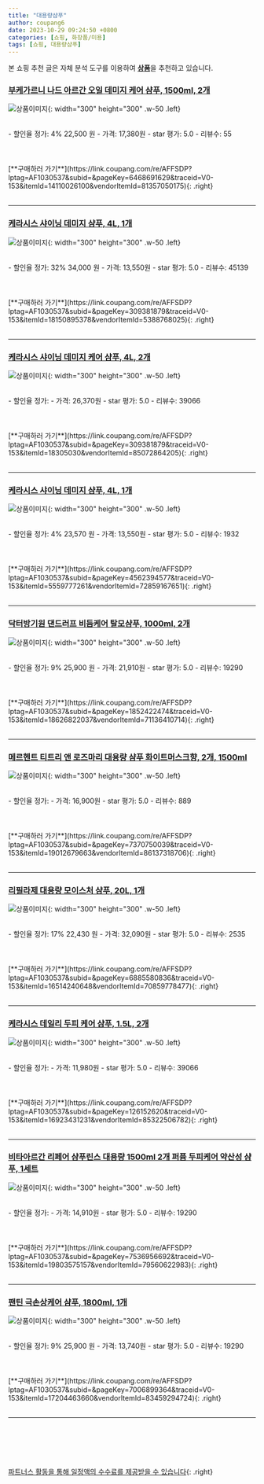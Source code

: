 ```yaml
---
title: "대용량샴푸"
author: coupang6
date: 2023-10-29 09:24:50 +0800
categories: [쇼핑, 화장품/미용]
tags: [쇼핑, 대용량샴푸]
---
```


본 쇼핑 추천 글은 자체 분석 도구를 이용하여 [**상품**](https://link.coupang.com/a/bao1ui)을 추천하고 있습니다.

### [부케가르니 나드 아르간 오일 데미지 케어 샴푸, 1500ml, 2개](https://link.coupang.com/re/AFFSDP?lptag=AF1030537&subid=&pageKey=6468691629&traceid=V0-153&itemId=14110026100&vendorItemId=81357050175)

![상품이미지](https://thumbnail9.coupangcdn.com/thumbnails/remote/230x230ex/image/retail/images/2895852645470414-015fff21-2f98-4c3e-bd07-e5e441fecbd7.jpg){: width="300" height="300" .w-50 .left}


<br>
- 할인율 정가: 4%  22,500   원
- 가격: 17,380원
- star 평가: 5.0
- 리뷰수: 55
<br>
<br>
<br>
<br>
[**구매하러 가기**](https://link.coupang.com/re/AFFSDP?lptag=AF1030537&subid=&pageKey=6468691629&traceid=V0-153&itemId=14110026100&vendorItemId=81357050175){: .right}
<br>
<br>

---

### [케라시스 샤이닝 데미지 샴푸, 4L, 1개](https://link.coupang.com/re/AFFSDP?lptag=AF1030537&subid=&pageKey=309381879&traceid=V0-153&itemId=18150895378&vendorItemId=5388768025)

![상품이미지](https://thumbnail10.coupangcdn.com/thumbnails/remote/230x230ex/image/retail/images/212212081355735-7e0c0f00-a280-4d2a-8767-784d6a3b1ed3.jpg){: width="300" height="300" .w-50 .left}


<br>
- 할인율 정가: 32%  34,000   원
- 가격: 13,550원
- star 평가: 5.0
- 리뷰수: 45139
<br>
<br>
<br>
<br>
[**구매하러 가기**](https://link.coupang.com/re/AFFSDP?lptag=AF1030537&subid=&pageKey=309381879&traceid=V0-153&itemId=18150895378&vendorItemId=5388768025){: .right}
<br>
<br>

---

### [케라시스 샤이닝 데미지 케어 샴푸, 4L, 2개](https://link.coupang.com/re/AFFSDP?lptag=AF1030537&subid=&pageKey=309381879&traceid=V0-153&itemId=18305030&vendorItemId=85072864205)

![상품이미지](https://thumbnail7.coupangcdn.com/thumbnails/remote/230x230ex/image/retail/images/708191633315629-b31f40af-6532-473e-8ef0-2dbfaeff700e.jpg){: width="300" height="300" .w-50 .left}


<br>
- 할인율 정가: 
- 가격: 26,370원
- star 평가: 5.0
- 리뷰수: 39066
<br>
<br>
<br>
<br>
[**구매하러 가기**](https://link.coupang.com/re/AFFSDP?lptag=AF1030537&subid=&pageKey=309381879&traceid=V0-153&itemId=18305030&vendorItemId=85072864205){: .right}
<br>
<br>

---

### [케라시스 샤이닝 데미지 샴푸, 4L, 1개](https://link.coupang.com/re/AFFSDP?lptag=AF1030537&subid=&pageKey=4562394577&traceid=V0-153&itemId=5559777261&vendorItemId=72859167651)

![상품이미지](https://thumbnail10.coupangcdn.com/thumbnails/remote/230x230ex/image/retail/images/212212081355735-7e0c0f00-a280-4d2a-8767-784d6a3b1ed3.jpg){: width="300" height="300" .w-50 .left}


<br>
- 할인율 정가: 4%  23,570   원
- 가격: 13,550원
- star 평가: 5.0
- 리뷰수: 1932
<br>
<br>
<br>
<br>
[**구매하러 가기**](https://link.coupang.com/re/AFFSDP?lptag=AF1030537&subid=&pageKey=4562394577&traceid=V0-153&itemId=5559777261&vendorItemId=72859167651){: .right}
<br>
<br>

---

### [닥터방기원 댄드러프 비듬케어 탈모샴푸, 1000ml, 2개](https://link.coupang.com/re/AFFSDP?lptag=AF1030537&subid=&pageKey=1852422474&traceid=V0-153&itemId=18626822037&vendorItemId=71136410714)

![상품이미지](https://thumbnail8.coupangcdn.com/thumbnails/remote/230x230ex/image/retail/images/8834566958435142-1a7bcb37-550e-4b3a-b25b-d0cd7772925e.jpg){: width="300" height="300" .w-50 .left}


<br>
- 할인율 정가: 9%  25,900   원
- 가격: 21,910원
- star 평가: 5.0
- 리뷰수: 19290
<br>
<br>
<br>
<br>
[**구매하러 가기**](https://link.coupang.com/re/AFFSDP?lptag=AF1030537&subid=&pageKey=1852422474&traceid=V0-153&itemId=18626822037&vendorItemId=71136410714){: .right}
<br>
<br>

---

### [메르헨트 티트리 앤 로즈마리 대용량 샴푸 화이트머스크향, 2개, 1500ml](https://link.coupang.com/re/AFFSDP?lptag=AF1030537&subid=&pageKey=7370750039&traceid=V0-153&itemId=19012679663&vendorItemId=86137318706)

![상품이미지](https://thumbnail9.coupangcdn.com/thumbnails/remote/230x230ex/image/rs_quotation_api/ixrvuydm/10af08032fbe414bb42ad9ef50c71238.jpg){: width="300" height="300" .w-50 .left}


<br>
- 할인율 정가: 
- 가격: 16,900원
- star 평가: 5.0
- 리뷰수: 889
<br>
<br>
<br>
<br>
[**구매하러 가기**](https://link.coupang.com/re/AFFSDP?lptag=AF1030537&subid=&pageKey=7370750039&traceid=V0-153&itemId=19012679663&vendorItemId=86137318706){: .right}
<br>
<br>

---

### [리필라제 대용량 모이스처 샴푸, 20L, 1개](https://link.coupang.com/re/AFFSDP?lptag=AF1030537&subid=&pageKey=6885580836&traceid=V0-153&itemId=16514240648&vendorItemId=70859778477)

![상품이미지](https://thumbnail6.coupangcdn.com/thumbnails/remote/230x230ex/image/retail/images/1772548217043197-e6d88f41-3052-4cd8-ba0f-7622e7954e72.jpg){: width="300" height="300" .w-50 .left}


<br>
- 할인율 정가: 17%  22,430   원
- 가격: 32,090원
- star 평가: 5.0
- 리뷰수: 2535
<br>
<br>
<br>
<br>
[**구매하러 가기**](https://link.coupang.com/re/AFFSDP?lptag=AF1030537&subid=&pageKey=6885580836&traceid=V0-153&itemId=16514240648&vendorItemId=70859778477){: .right}
<br>
<br>

---

### [케라시스 데일리 두피 케어 샴푸, 1.5L, 2개](https://link.coupang.com/re/AFFSDP?lptag=AF1030537&subid=&pageKey=126152620&traceid=V0-153&itemId=16923431231&vendorItemId=85322506782)

![상품이미지](https://thumbnail9.coupangcdn.com/thumbnails/remote/230x230ex/image/retail/images/1fafbbec-b039-4fac-a09f-8378825e9423736481844785514348.png){: width="300" height="300" .w-50 .left}


<br>
- 할인율 정가: 
- 가격: 11,980원
- star 평가: 5.0
- 리뷰수: 39066
<br>
<br>
<br>
<br>
[**구매하러 가기**](https://link.coupang.com/re/AFFSDP?lptag=AF1030537&subid=&pageKey=126152620&traceid=V0-153&itemId=16923431231&vendorItemId=85322506782){: .right}
<br>
<br>

---

### [비타아르간 리페어 샴푸린스 대용량 1500ml 2개 퍼퓸 두피케어 약산성 샴푸, 1세트](https://link.coupang.com/re/AFFSDP?lptag=AF1030537&subid=&pageKey=7536956692&traceid=V0-153&itemId=19803575157&vendorItemId=79560622983)

![상품이미지](https://thumbnail8.coupangcdn.com/thumbnails/remote/230x230ex/image/vendor_inventory/cfc0/de4f000cef266ce195fcf1c8b6a66646348df7b21f2760076a9153e7b1de.jpg){: width="300" height="300" .w-50 .left}


<br>
- 할인율 정가: 
- 가격: 14,910원
- star 평가: 5.0
- 리뷰수: 19290
<br>
<br>
<br>
<br>
[**구매하러 가기**](https://link.coupang.com/re/AFFSDP?lptag=AF1030537&subid=&pageKey=7536956692&traceid=V0-153&itemId=19803575157&vendorItemId=79560622983){: .right}
<br>
<br>

---

### [팬틴 극손상케어 샴푸, 1800ml, 1개](https://link.coupang.com/re/AFFSDP?lptag=AF1030537&subid=&pageKey=7006899364&traceid=V0-153&itemId=17204463660&vendorItemId=83459294724)

![상품이미지](https://thumbnail6.coupangcdn.com/thumbnails/remote/230x230ex/image/retail/images/250196255896092-48dbe3c2-ef94-44c9-bd84-50c17154fecd.jpg){: width="300" height="300" .w-50 .left}


<br>
- 할인율 정가: 9%  25,900   원
- 가격: 13,740원
- star 평가: 5.0
- 리뷰수: 19290
<br>
<br>
<br>
<br>
[**구매하러 가기**](https://link.coupang.com/re/AFFSDP?lptag=AF1030537&subid=&pageKey=7006899364&traceid=V0-153&itemId=17204463660&vendorItemId=83459294724){: .right}
<br>
<br>

---
<br><br><br><br><br> [파트너스 활동을 통해 일정액의 수수료를 제공받을 수 있습니다](https://link.coupang.com/a/bao1ui){: .right}
